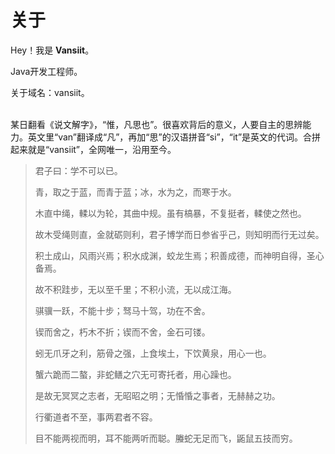



# 关于

Hey！我是 **Vansiit**。

Java开发工程师。

关于域名：vansiit。<br><br>

某日翻看《说文解字》，“惟，凡思也”。很喜欢背后的意义，人要自主的思辨能力。英文里“van”翻译成“凡”，再加“思”的汉语拼音“si”，“it”是英文的代词。合拼起来就是“vansiit”，全网唯一，沿用至今。



> 君子曰：学不可以已。
>
> 青，取之于蓝，而青于蓝；冰，水为之，而寒于水。
>
> 木直中绳，輮以为轮，其曲中规。虽有槁暴，不复挺者，輮使之然也。
>
> 故木受绳则直，金就砺则利，君子博学而日参省乎己，则知明而行无过矣。
>
> 积土成山，风雨兴焉；积水成渊，蛟龙生焉；积善成德，而神明自得，圣心备焉。
>
> 故不积跬步，无以至千里；不积小流，无以成江海。
>
> 骐骥一跃，不能十步；驽马十驾，功在不舍。
>
> 锲而舍之，朽木不折；锲而不舍，金石可镂。
>
> 蚓无爪牙之利，筋骨之强，上食埃土，下饮黄泉，用心一也。
>
> 蟹六跪而二螯，非蛇鳝之穴无可寄托者，用心躁也。
>
> 是故无冥冥之志者，无昭昭之明；无惛惛之事者，无赫赫之功。
>
> 行衢道者不至，事两君者不容。
>
> 目不能两视而明，耳不能两听而聪。螣蛇无足而飞，鼫鼠五技而穷。





